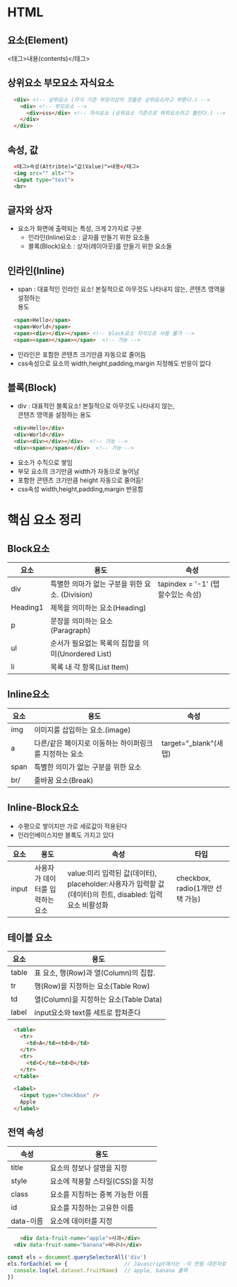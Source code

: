 # HTML

## 요소(Element)
<태그>내용(contents)</태그>

## 상위요소 부모요소 자식요소 

```html
  <div> <!-- 상위요소 (자식 기준 부모이상의 것들은 상위요소라고 부른다.) -->
    <div> <!-- 부모요소 -->
      <div>sss</div> <!-- 자식요소 (상위요소 기준으로 하위요소라고 불린다.) -->
    </div>
  </div>
```

## 속성, 값

```html
  <태그>속성(Attribte)="값(Value)">내용</태그>
  <img src="" alt="">
  <input type="text">
  <br>
```

## 글자와 상자
- 요소가 화면에 출력되는 특성, 크게 2가지로 구분
    - 인라인(Inline)요소 : 글자를 만들기 위한 요소들
    - 블록(Block)요소 : 상자(레이아웃)를 만들기 위한 요소들

## 인라인(Inline)
- span : 대표적인 인라인 요소! 본질적으로 아무것도 나타내지 않는, 콘텐츠 영역을 설정하는  
용도
```html
  <span>Hello</span> 
  <span>World</span>
  <span><div></div></span> <!-- block요소 자식으로 사용 불가 -->
  <span><span></span></span>  <!-- 가능 -->
```
- 인라인은 포함한 콘텐츠 크기만큼 자동으로 줄어듬
- css속성으로 요소의 width,height,padding,margin 지정해도 반응이 없다


## 블록(Block)
- div : 대표적인 블록요소! 본질적으로 아무것도 나타내지 않는,  
콘텐츠 영역을 설정하는 용도
```html
  <div>Hello</div>
  <div>World</div>
  <div><div></div></div>  <!-- 가능 -->
  <div><span></span></div>  <!-- 가능 -->
```
- 요소가 수직으로 쌓임
- 부모 요소의 크기만큼 width가 자동으로 늘어남
- 포함한 콘텐츠 크기만큼 height 자동으로 줄어듬!
- css속성 width,height,padding,margin 반응함  


# 핵심 요소 정리
## Block요소
요소 | 용도 | 속성
--|--|--
div | 특별한 의마가 없는 구분을 위한 요소. (Division) | tapindex = '-1' (탭 할수있는 속성)
Heading1 | 제목을 의미하는 요소(Heading)
p | 문장을 의미하는 요소(Paragraph)
ul | 순서가 필요없는 목록의 집합을 의미(Unordered List)
li | 목록 내 각 항목(List Item)


## Inline요소
요소 | 용도 | 속성
--|--|--
img | 이미지를 삽입하는 요소.(image)
a | 다른/같은 페이지로 이동하는 하이퍼링크를 지정하는 요소 | target="_blank"(새탭)
span |  특별한 의미가 없는 구분을 위한 요소
br/ | 줄바꿈 요소(Break)

## Inline-Block요소
- 수평으로 쌓이지만 가로 세로값이 적용된다
- 인라인베이스지만 블록도 가지고 있다  

요소 | 용도 | 속성 | 타입
--|--|--|--
input | 사용자가 데이터를 입력하는 요소 | value:미리 입력된 값(데이터),  placeholder:사용자가 입력할 값(데이터)의 힌트, disabled: 입력 요소 비활성화 | checkbox, radio(1개만 선택 가능)


## 테이블 요소
요소 | 용도
--|--
table | 표 요소, 행(Row)과 열(Column)의 집합.
tr | 행(Row)을 지정하는 요소(Table Row)
td | 열(Column)을 지정하는 요소(Table Data)
label | input요소와 text를 세트로 합쳐준다
```html
  <table>
    <tr>
      <td>A</td><td>B</td>
    </tr>
    <tr>
      <td>C</td><td>D</td>
    </tr>
  </table>

  <label>
    <input type="checkbox" />
    Apple
  </label>
```

## 전역 속성
속성 | 용도
--|--
title | 요소의 정보나 설명을 지정
style | 요소에 적용할 스타일(CSS)을 지정
class | 요소를 지칭하는 중복 가능한 이름
id | 요소를 지칭하는 고유한 이름
data-이름 | 요소에 데이터를 지정
```html
    <div data-fruit-name="apple">사과</div>
  <div data-fruit-name="banana">바나나</div>
```
```javascript
const els = document.querySelectorAll('div')
els.forEach(el => {                  // Javascript에서는 -이 안됨 대문자로 대처
  console.log(el.dataset.fruitName)  // apple, banana 출력
})
```
